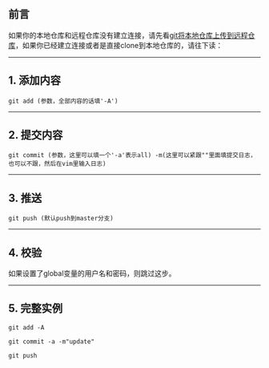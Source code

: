 ## 前言
如果你的本地仓库和远程仓库没有建立连接，请先看[git将本地仓库上传到远程仓库](https://universezy.github.io/universezy/dist/index.html#/blog/display?id=GitAddOrigin)，如果你已经建立连接或者是直接clone到本地仓库的，请往下读：

---
## 1. 添加内容
```shell
git add (参数，全部内容的话填'-A')
```

---
## 2. 提交内容
```shell
git commit (参数，这里可以填一个'-a'表示all) -m(这里可以紧跟""里面填提交日志，也可以不跟，然后在vim里输入日志)
```

---
## 3. 推送
```shell
git push (默认push到master分支)
```
---
## 4. 校验
如果设置了global变量的用户名和密码，则跳过这步。

---
## 5. 完整实例
```shell
git add -A

git commit -a -m"update"

git push
```
